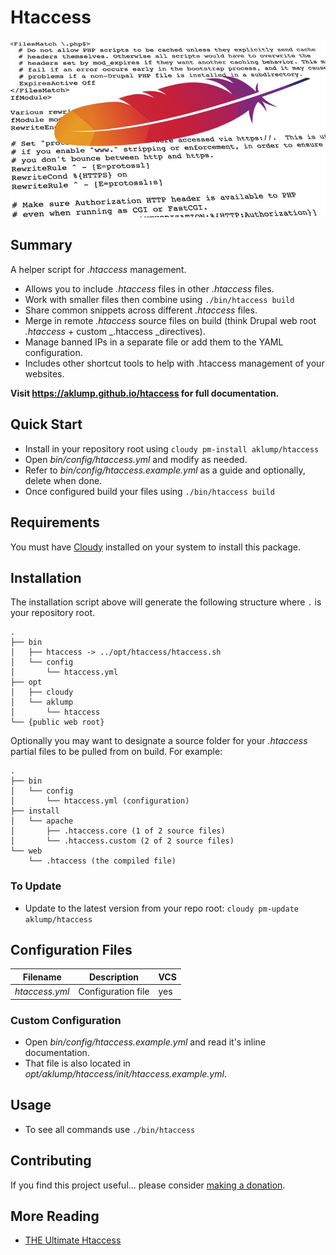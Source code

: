 # Htaccess

![htaccess](docs/images/htaccess.jpg)

## Summary

A helper script for _.htaccess_ management.

* Allows you to include _.htaccess_ files in other _.htaccess_ files.
* Work with smaller files then combine using `./bin/htaccess build`
* Share common snippets across different _.htaccess_ files.
* Merge in remote _.htaccess_ source files on build (think Drupal web root _.htaccess_ + custom _.htaccess _directives). 
* Manage banned IPs in a separate file or add them to the YAML configuration.
* Includes other shortcut tools to help with .htaccess management of your websites.

**Visit <https://aklump.github.io/htaccess> for full documentation.**

## Quick Start

- Install in your repository root using `cloudy pm-install aklump/htaccess`
- Open _bin/config/htaccess.yml_ and modify as needed.
- Refer to _bin/config/htaccess.example.yml_ as a guide and optionally, delete when done.
- Once configured build your files using `./bin/htaccess build`

## Requirements

You must have [Cloudy](https://github.com/aklump/cloudy) installed on your system to install this package.

## Installation

The installation script above will generate the following structure where `.` is your repository root.

    .
    ├── bin
    │   ├── htaccess -> ../opt/htaccess/htaccess.sh
    │   └── config
    │       └── htaccess.yml
    ├── opt
    │   ├── cloudy
    │   └── aklump
    │       └── htaccess
    └── {public web root}

Optionally you may want to designate a source folder for your _.htaccess_ partial files to be pulled from on build.  For example:

    .
    ├── bin
    │   └── config
    │       └── htaccess.yml (configuration)
    ├── install
    │   └── apache
    │       ├── .htaccess.core (1 of 2 source files)
    │       └── .htaccess.custom (2 of 2 source files)
    └── web
        └── .htaccess (the compiled file)
    
### To Update

- Update to the latest version from your repo root: `cloudy pm-update aklump/htaccess`

## Configuration Files

| Filename | Description | VCS |
|----------|----------|---|
| _htaccess.yml_ | Configuration file | yes |

### Custom Configuration

* Open _bin/config/htaccess.example.yml_ and read it's inline documentation.
* That file is also located in _opt/aklump/htaccess/init/htaccess.example.yml_.

## Usage

* To see all commands use `./bin/htaccess`

## Contributing

If you find this project useful... please consider [making a donation](https://www.paypal.com/cgi-bin/webscr?cmd=_s-xclick&hosted_button_id=4E5KZHDQCEUV8&item_name=Gratitude%20for%20aklump%2Fwebsite-htaccess).

## More Reading

* [THE Ultimate Htaccess](https://www.askapache.com/htaccess)

